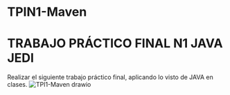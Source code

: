 # TPIN1-Maven
# TRABAJO PRÁCTICO FINAL N1 JAVA JEDI
Realizar el siguiente trabajo práctico final, aplicando lo visto de JAVA en clases.
![TPI1-Maven drawio](https://github.com/ulisespallares888/TPIN1-Maven/assets/54750620/e7733660-8a9d-4b3d-8123-84b9c52ed62f)
